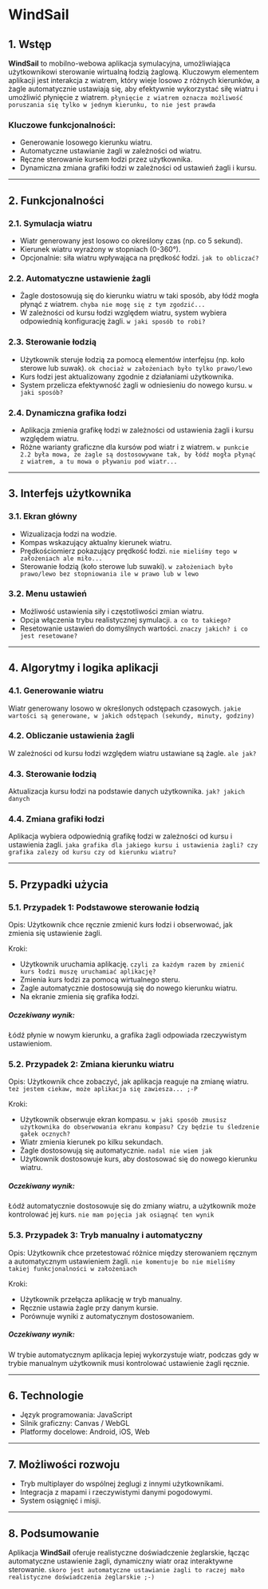 # WindSail

## 1. Wstęp

**WindSail** to mobilno-webowa aplikacja symulacyjna, umożliwiająca użytkownikowi sterowanie wirtualną łodzią żaglową. Kluczowym elementem aplikacji jest interakcja z wiatrem, który wieje losowo z różnych kierunków, a żagle automatycznie ustawiają się, aby efektywnie wykorzystać siłę wiatru i umożliwić płynięcie z wiatrem. ```płynięcie z wiatrem oznacza możliwość poruszania się tylko w jednym kierunku, to nie jest prawda```

### Kluczowe funkcjonalności:
- Generowanie losowego kierunku wiatru.
- Automatyczne ustawianie żagli w zależności od wiatru.
- Ręczne sterowanie kursem łodzi przez użytkownika.
- Dynamiczna zmiana grafiki łodzi w zależności od ustawień żagli i kursu.

---

## 2. Funkcjonalności

### 2.1. Symulacja wiatru
- Wiatr generowany jest losowo co określony czas (np. co 5 sekund).
- Kierunek wiatru wyrażony w stopniach (0-360°).
- Opcjonalnie: siła wiatru wpływająca na prędkość łodzi. ```jak to obliczać?```

### 2.2. Automatyczne ustawienie żagli
- Żagle dostosowują się do kierunku wiatru w taki sposób, aby łódź mogła płynąć z wiatrem. ```chyba nie mogę się z tym zgodzić...```
- W zależności od kursu łodzi względem wiatru, system wybiera odpowiednią konfigurację żagli. ```w jaki sposób to robi?```

### 2.3. Sterowanie łodzią
- Użytkownik steruje łodzią za pomocą elementów interfejsu (np. koło sterowe lub suwak). ```ok chociaż w założeniach było tylko prawo/lewo```
- Kurs łodzi jest aktualizowany zgodnie z działaniami użytkownika. 
- System przelicza efektywność żagli w odniesieniu do nowego kursu. ```w jaki sposób?```

### 2.4. Dynamiczna grafika łodzi
- Aplikacja zmienia grafikę łodzi w zależności od ustawienia żagli i kursu względem wiatru.
- Różne warianty graficzne dla kursów pod wiatr i z wiatrem. ```w punkcie 2.2 była mowa, że żagle są dostosowywane tak, by łódź mogła płynąć z wiatrem, a tu mowa o pływaniu pod wiatr...```

---

## 3. Interfejs użytkownika

### 3.1. Ekran główny
- Wizualizacja łodzi na wodzie.
- Kompas wskazujący aktualny kierunek wiatru.
- Prędkościomierz pokazujący prędkość łodzi. ```nie mieliśmy tego w założeniach ale miło...```
- Sterowanie łodzią (koło sterowe lub suwaki). ```w założeniach było prawo/lewo bez stopniowania ile w prawo lub w lewo```

### 3.2. Menu ustawień
- Możliwość ustawienia siły i częstotliwości zmian wiatru. 
- Opcja włączenia trybu realistycznej symulacji. ```a co to takiego?```
- Resetowanie ustawień do domyślnych wartości. ```znaczy jakich? i co jest resetowane?```

---

## 4. Algorytmy i logika aplikacji

### 4.1. Generowanie wiatru

Wiatr generowany losowo w określonych odstępach czasowych. ```jakie wartości są generowane, w jakich odstępach (sekundy, minuty, godziny)```

### 4.2. Obliczanie ustawienia żagli

W zależności od kursu łodzi względem wiatru ustawiane są żagle. ```ale jak?```

### 4.3. Sterowanie łodzią

Aktualizacja kursu łodzi na podstawie danych użytkownika. ```jak? jakich danych```

### 4.4. Zmiana grafiki łodzi

Aplikacja wybiera odpowiednią grafikę łodzi w zależności od kursu i ustawienia żagli. ```jaka grafika dla jakiego kursu i ustawienia żagli? czy grafika zalezy od kursu czy od kierunku wiatru?``` 

---

## 5. Przypadki użycia

### 5.1. Przypadek 1: Podstawowe sterowanie łodzią

Opis:
Użytkownik chce ręcznie zmienić kurs łodzi i obserwować, jak zmienia się ustawienie żagli.

Kroki:

- Użytkownik uruchamia aplikację. ```czyli za każdym razem by zmienić kurs łodzi muszę uruchamiać aplikację?``` 
- Zmienia kurs łodzi za pomocą wirtualnego steru.
- Żagle automatycznie dostosowują się do nowego kierunku wiatru.
- Na ekranie zmienia się grafika łodzi.



##### Oczekiwany wynik:
Łódź płynie w nowym kierunku, a grafika żagli odpowiada rzeczywistym ustawieniom.

### 5.2. Przypadek 2: Zmiana kierunku wiatru

Opis:
Użytkownik chce zobaczyć, jak aplikacja reaguje na zmianę wiatru. ```też jestem ciekaw, może aplikacja się zawiesza... ;-P```

Kroki:

- Użytkownik obserwuje ekran kompasu. ```w jaki sposób zmusisz użytkownika do obserwowania ekranu kompasu? Czy będzie tu śledzenie gałek ocznych?```
- Wiatr zmienia kierunek po kilku sekundach.
- Żagle dostosowują się automatycznie. ```nadal nie wiem jak```
- Użytkownik dostosowuje kurs, aby dostosować się do nowego kierunku wiatru.

##### Oczekiwany wynik:
Łódź automatycznie dostosowuje się do zmiany wiatru, a użytkownik może kontrolować jej kurs. ```nie mam pojęcia jak osiągnąć ten wynik```

### 5.3. Przypadek 3: Tryb manualny i automatyczny

Opis:
Użytkownik chce przetestować różnice między sterowaniem ręcznym a automatycznym ustawieniem żagli. ```nie komentuje bo nie mieliśmy takiej funkcjonalności w założeniach```

Kroki:

- Użytkownik przełącza aplikację w tryb manualny.
- Ręcznie ustawia żagle przy danym kursie.
- Porównuje wyniki z automatycznym dostosowaniem.

##### Oczekiwany wynik:
W trybie automatycznym aplikacja lepiej wykorzystuje wiatr, podczas gdy w trybie manualnym użytkownik musi kontrolować ustawienie żagli ręcznie.

---

## 6. Technologie

- Język programowania: JavaScript
- Silnik graficzny: Canvas / WebGL
- Platformy docelowe: Android, iOS, Web

---

## 7. Możliwości rozwoju

- Tryb multiplayer do wspólnej żeglugi z innymi użytkownikami.
- Integracja z mapami i rzeczywistymi danymi pogodowymi.
- System osiągnięć i misji.

---

## 8. Podsumowanie

Aplikacja **WindSail** oferuje realistyczne doświadczenie żeglarskie, łącząc automatyczne ustawienie żagli, dynamiczny wiatr oraz interaktywne sterowanie.
```skoro jest automatyczne ustawianie żagli to raczej mało realistyczne doświadczenia żeglarskie ;-)```

